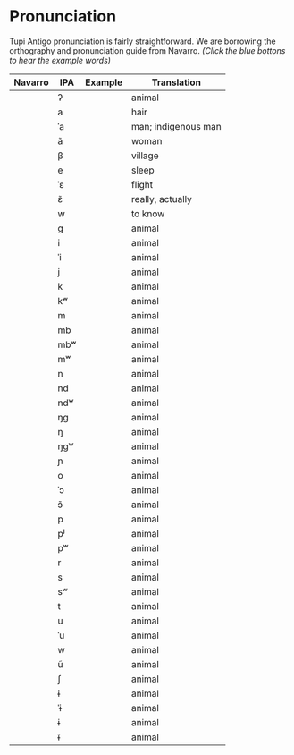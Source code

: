 # Pronunciation

Tupi Antigo pronunciation is fairly straightforward. We are borrowing the orthography and pronunciation guide from Navarro. _(Click the blue bottons to hear the example words)_

| Navarro | IPA | Example | Translation |
| ------- | --- | ------- | ----------- |
| <sound sound="'" />   | ʔ       | <root type="noun"  root="so'o" /> | animal |
| <sound sound="a" />   | a       | <root type="noun" root="'aba" /> | hair |
| <sound sound="á" />   | ˈa      | <root type="noun" root="abá" /> | man; indigenous man |
| <sound sound="ã" />   | ã       | <root type="noun"  root="kunhã" /> | woman |
| <sound sound="b" />   | β       | <root type="noun" entryNumber=1 root="taba" /> | village |
| <sound sound="e" />   | e       | <root root="ker" /> | sleep |
| <sound sound="é" />   | ˈɛ      | <root root="bebé" /> | flight |
| <sound sound="ẽ" />   | ɛ̃      | <root root="anhẽ" /> | really, actually |
| <sound sound="g" />   | w       | <root root="kugûab" /> | to know |
| <sound sound="gû" />  | g       | <root root="so'o" /> | animal |
| <sound sound="i" />   | i       | <root root="so'o" /> | animal |
| <sound sound="í" />   | ˈi      | <root root="so'o" /> | animal |
| <sound sound="î" />   | j       | <root root="so'o" /> | animal |
| <sound sound="k" />   | k       | <root root="so'o" /> | animal |
| <sound sound="kû" />  | kʷ      | <root root="so'o" /> | animal |
| <sound sound="m" />   | m       | <root root="so'o" /> | animal |
| <sound sound="mb" />  | mb      | <root root="so'o" /> | animal |
| <sound sound="mbû" /> | mbʷ     | <root root="so'o" /> | animal |
| <sound sound="mû" />  | mʷ      | <root root="so'o" /> | animal |
| <sound sound="n" />   | n       | <root root="so'o" /> | animal |
| <sound sound="nd" />  | nd      | <root root="so'o" /> | animal |
| <sound sound="ndû" /> | ndʷ     | <root root="so'o" /> | animal |
| <sound sound="ng" />  | ŋɡ      | <root root="so'o" /> | animal |
| <sound sound="ng" />  | ŋ       | <root root="so'o" /> | animal |
| <sound sound="ngû" /> | ŋɡʷ     | <root root="so'o" /> | animal |
| <sound sound="nh" />  | ɲ       | <root root="so'o" /> | animal |
| <sound sound="o" />   | o       | <root root="so'o" /> | animal |
| <sound sound="ó" />   | ˈɔ      | <root root="so'o" /> | animal |
| <sound sound="õ" />   | ɔ̃      | <root root="so'o" /> | animal |
| <sound sound="p" />   | p       | <root root="so'o" /> | animal |
| <sound sound="pî" />  | pʲ      | <root root="so'o" /> | animal |
| <sound sound="pû" />  | pʷ      | <root root="so'o" /> | animal |
| <sound sound="r" />   | r       | <root root="so'o" /> | animal |
| <sound sound="s" />   | s       | <root root="so'o" /> | animal |
| <sound sound="sû" />  | sʷ      | <root root="so'o" /> | animal |
| <sound sound="t" />   | t       | <root root="so'o" /> | animal |
| <sound sound="u" />   | u       | <root root="so'o" /> | animal |
| <sound sound="ú" />   | ˈu      | <root root="so'o" /> | animal |
| <sound sound="û" />   | w       | <root root="so'o" /> | animal |
| <sound sound="ũ" />   | ũ       | <root root="so'o" /> | animal |
| <sound sound="x" />   | ʃ       | <root root="so'o" /> | animal |
| <sound sound="y" />   | ɨ       | <root root="so'o" /> | animal |
| <sound sound="ý" />   | ˈɨ      | <root root="so'o" /> | animal |
| <sound sound="ŷ" />   | ɨ       | <root root="so'o" /> | animal |
| <sound sound="ỹ" />   | ɨ̃      | <root root="so'o" /> | animal |
